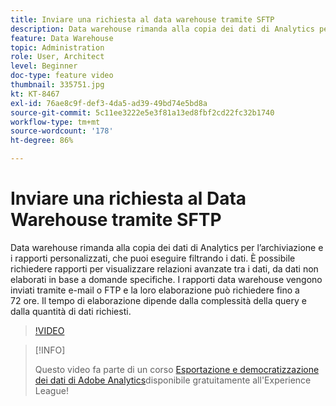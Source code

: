 ```yaml
---
title: Inviare una richiesta al data warehouse tramite SFTP
description: Data warehouse rimanda alla copia dei dati di Analytics per l’archiviazione e i rapporti personalizzati, che puoi eseguire filtrando i dati. È possibile richiedere rapporti per visualizzare relazioni avanzate tra i dati, da dati non elaborati in base a domande specifiche. I rapporti data warehouse vengono inviati tramite e-mail o FTP e la loro elaborazione può richiedere fino a 72 ore. Il tempo di elaborazione dipende dalla complessità della query e dalla quantità di dati richiesti.
feature: Data Warehouse
topic: Administration
role: User, Architect
level: Beginner
doc-type: feature video
thumbnail: 335751.jpg
kt: KT-8467
exl-id: 76ae8c9f-def3-4da5-ad39-49bd74e5bd8a
source-git-commit: 5c11ee3222e5e3f81a13ed8fbf2cd22fc32b1740
workflow-type: tm+mt
source-wordcount: '178'
ht-degree: 86%

---
```


# Inviare una richiesta al Data Warehouse tramite SFTP

Data warehouse rimanda alla copia dei dati di Analytics per l’archiviazione e i rapporti personalizzati, che puoi eseguire filtrando i dati. È possibile richiedere rapporti per visualizzare relazioni avanzate tra i dati, da dati non elaborati in base a domande specifiche. I rapporti data warehouse vengono inviati tramite e-mail o FTP e la loro elaborazione può richiedere fino a 72 ore. Il tempo di elaborazione dipende dalla complessità della query e dalla quantità di dati richiesti.

>[!VIDEO](https://video.tv.adobe.com/v/335751/?quality=12&learn=on)

>[!INFO]
>
> Questo video fa parte di un corso [Esportazione e democratizzazione dei dati di Adobe Analytics](https://experienceleague.adobe.com/?recommended=Analytics-A-1-2022.1.democratizing)disponibile gratuitamente all&#39;Experience League!